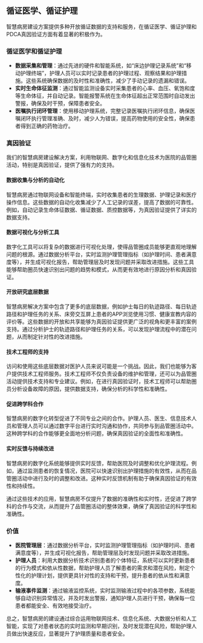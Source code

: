 ## 循证医学、循证护理
智慧病房建设方案提供多种开放循证数据的支持和服务，在循证医学、循证护理和PDCA真因验证方面有着显著的积极作为。

### 循证医学和循证护理

- **数据采集和管理**：通过先进的硬件和智能系统，如“床边护理记录系统”和“移动护理终端”，护理人员可以实时记录患者的护理过程、观察结果和护理措施。这些系统确保数据的及时性和准确性，减少了手动记录的遗漏和错误。
- **实时生命体征监测**：通过智能监测设备实时采集患者的心率、血压、氧饱和度等生命体征，并自动记录。智能报警系统在生命体征超出正常范围时自动发出警报，确保及时干预，保障患者安全。
- **医嘱执行闭环管理**：使用移动护理系统，完整记录医嘱执行闭环信息，确保医嘱闭环执行管理准确、及时，减少人为错误，提高药物使用的安全性，确保患者得到正确的药物治疗。

### 真因验证
我们的智慧病房建设解决方案，利用物联网、数字化和信息化技术为医院的品管圈活动，特别是真因验证，提供了强有力的支持。

#### 数据收集与分析的自动化
智慧病房通过物联网设备和智能终端，实时收集患者的生理数据、护理记录和医疗操作信息。这些数据的自动化收集减少了人工记录的误差，提高了数据的可靠性。例如，自动记录生命体征数据、循证数据、质控数据等，为真因验证提供了详实的数据支持。

#### 数据可视化与分析工具
数字化工具可以将复杂的数据进行可视化处理，使得品管圈成员能够更直观地理解问题的根源。通过数据分析平台，实时监测护理管理指标（如护理时间、患者满意度等），并生成可视化报告，帮助管理层及时发现问题并采取改进措施。这些工具能够帮助圈员快速识别出问题的趋势和模式，从而更有效地进行原因分析和真因验证。

#### 开放研究底层数据
智慧病房解决方案中包含了更多的底层数据，例如护士每日的轨迹路径、每日轨迹路径和护理任务的关系、床旁交互屏上患者的APP浏览使用习惯、健康宣教内容的评价等。这些数据的开放和共享能够为真因验证提供更广泛的视角和更丰富的案例支持。通过分析护士的轨迹路径和护理任务的关系，可以发现护理流程中的潜在问题，从而制定针对性的改进措施。

#### 技术工程师的支持
访问和使用这些底层数据对医护人员来说可能是一个挑战。因此，我们也能够为客户提供技术工程师服务。技术工程师不仅负责设备的维护和管理，还可以为品管圈活动提供技术支持和专业建议。例如，在进行真因验证时，技术工程师可以帮助圈员分析设备故障的原因，提供数据支持，确保分析的科学性和准确性。

#### 促进跨学科合作
智慧病房的数字化转型促进了不同专业之间的合作。护理人员、医生、信息技术人员和管理人员可以通过数字平台进行实时沟通和协作，共同参与到品管圈活动中。这种跨学科的合作能够更全面地分析问题，确保真因验证的全面性和准确性。

#### 实时反馈与持续改进
智慧病房的数字化系统能够提供实时反馈，帮助医院及时调整和优化护理流程。例如，通过监测患者的恢复情况，医院可以快速识别出护理措施的有效性，从而在品管圈活动中进行及时的调整和改进。这种实时反馈机制有助于确保真因验证的有效性和持续性。

通过这些技术的应用，智慧病房不仅提升了数据的准确性和实时性，还促进了跨学科的合作与交流，从而提升了品管圈活动的整体效果，确保了真因验证的科学性和准确性。

### 价值

- **医院管理层**：通过数据分析平台，实时监测护理管理指标（如护理时间、患者满意度等），并生成可视化报告，帮助管理层及时发现问题并采取改进措施。
- **护理人员**：利用大数据分析技术识别患者的个体特征，系统可以实时更新患者的行为模式和依从性数据，帮助护理人员了解患者的需求和潜在风险，制定个性化的护理计划，提供更具针对性的支持和干预，提升患者的依从性和满意度。
- **输液事件监测**：通过输液监控系统，实时监测输液过程中的各项参数，系统能够自动识别异常情况，并及时发出警报，通知护理人员进行干预，确保每一位患者都能安全、有效地接受治疗。

总之，智慧病房的建设通过综合运用物联网技术、信息化系统、大数据分析和人工智能，实现了对患者状态的实时监测和早期识别，及时发现潜在风险，帮助护理人员做出快速反应，显著提升了护理质量和患者安全。
